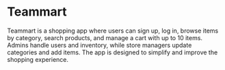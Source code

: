 # Teammart
Teammart is a shopping app where users can sign up, log in, browse items by category, search products, and manage a cart with up to 10 items. Admins handle users and inventory, while store managers update categories and add items. The app is designed to simplify and improve the shopping experience.

